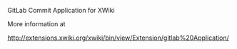 
GitLab Commit Application for XWiki

More information at 

http://extensions.xwiki.org/xwiki/bin/view/Extension/gitlab%20Application/